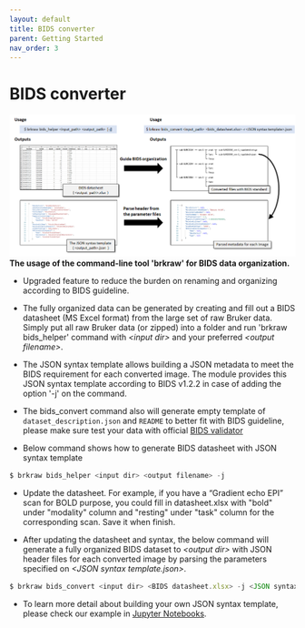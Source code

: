 ```yaml
---
layout: default
title: BIDS converter
parent: Getting Started
nav_order: 3
---
```


# BIDS converter
![brkraw bids](../imgs/brkraw_bids.png)
**The usage of the command-line tool 'brkraw' for BIDS data organization.**

- Upgraded feature to reduce the burden on renaming and organizing according to BIDS guideline.
- The fully organized data can be generated by creating and fill out a BIDS datasheet 
(MS Excel format) from the large set of raw Bruker data. Simply put all raw Bruker data (or zipped) into a folder and
run 'brkraw bids_helper' command with *\<input dir\>* and your preferred *\<output filename\>*.
- The JSON syntax template allows building a JSON metadata to meet the BIDS requirement for each converted image. The 
module provides this JSON syntax template according to BIDS v1.2.2 in case of adding the option '-j' on the command.
- The bids_convert command also will generate empty template of `dataset_description.json` and `README` to better fit
with BIDS guideline, please make sure test your data with official 
[BIDS validator](https://bids-standard.github.io/bids-validator/)

- Below command shows how to generate BIDS datasheet with JSON syntax template

```js
$ brkraw bids_helper <input dir> <output filename> -j
```

- Update the datasheet. For example, if you have a “Gradient echo EPI” scan for BOLD purpose, you could fill in datasheet.xlsx 
with "bold" under "modality" column and "resting" under "task" column for the corresponding scan. Save it when finish.

- After updating the datasheet and syntax, the below command will generate a fully organized BIDS dataset 
to *\<output dir\>* with JSON header files for each converted image by parsing the parameters specified on 
*\<JSON syntax template.json\>*.

```js
$ brkraw bids_convert <input dir> <BIDS datasheet.xlsx> -j <JSON syntax template.json> -o <output dir>
```

- To learn more detail about building your own JSON syntax template, please check our example in
[Jupyter Notebooks](https://github.com/brkraw/bruker/blob/master/examples/BrkRaw_PythonAPI.ipynb).